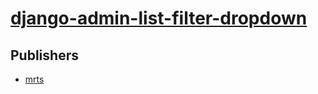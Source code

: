 # [django-admin-list-filter-dropdown](https://pypi.org/project/django-admin-list-filter-dropdown)



## Publishers
- [mrts](https://pypi.org/user/mrts)

